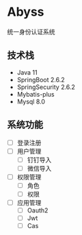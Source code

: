 # Abyss
统一身份认证系统

## 技术栈
- Java 11
- SpringBoot 2.6.2
- SpringSecurity 2.6.2
- Mybatis-plus
- Mysql 8.0

## 系统功能
- [ ] 登录注册
- [ ] 用户管理
  - [ ] 钉钉导入
  - [ ] 微信导入
- [ ] 权限管理
  - [ ] 角色
  - [ ] 权限
- [ ] 应用管理
  - [ ] Oauth2
  - [ ] Jwt
  - [ ] Cas
